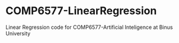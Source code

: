 # COMP6577-LinearRegression
Linear Regression code for COMP6577-Artificial Inteligence at Binus University
